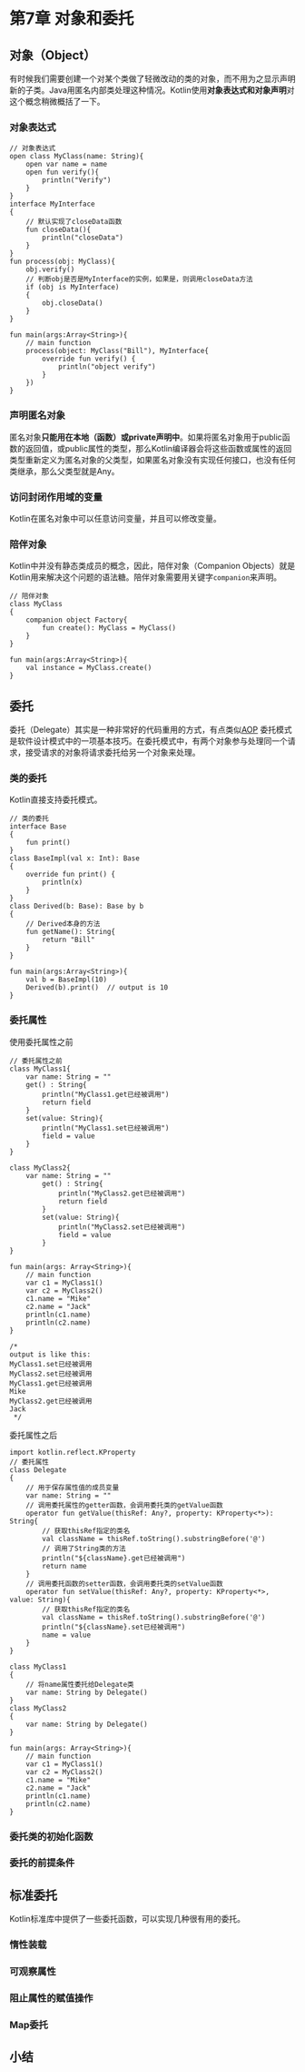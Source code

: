 # 第7章 对象和委托
## 对象（Object）
有时候我们需要创建一个对某个类做了轻微改动的类的对象，而不用为之显示声明新的子类。Java用匿名内部类处理这种情况。Kotlin使用**对象表达式和对象声明**对这个概念稍微概括了一下。
### 对象表达式
```
// 对象表达式
open class MyClass(name: String){
    open var name = name
    open fun verify(){
        println("Verify")
    }
}
interface MyInterface
{
    // 默认实现了closeData函数
    fun closeData(){
        println("closeData")
    }
}
fun process(obj: MyClass){
    obj.verify()
    // 判断obj是否是MyInterface的实例，如果是，则调用closeData方法
    if (obj is MyInterface)
    {
        obj.closeData()
    }
}

fun main(args:Array<String>){
    // main function
    process(object: MyClass("Bill"), MyInterface{
        override fun verify() {
            println("object verify")
        }
    })
}
```
### 声明匿名对象
匿名对象**只能用在本地（函数）或private声明中**。如果将匿名对象用于public函数的返回值，或public属性的类型，那么Kotlin编译器会将这些函数或属性的返回类型重新定义为匿名对象的父类型，如果匿名对象没有实现任何接口，也没有任何类继承，那么父类型就是Any。
### 访问封闭作用域的变量
Kotlin在匿名对象中可以任意访问变量，并且可以修改变量。
### 陪伴对象
Kotlin中并没有静态类成员的概念，因此，陪伴对象（Companion Objects）就是Kotlin用来解决这个问题的语法糖。陪伴对象需要用关键字`companion`来声明。
```
// 陪伴对象
class MyClass
{
    companion object Factory{
        fun create(): MyClass = MyClass()
    }
}

fun main(args:Array<String>){
    val instance = MyClass.create()
}
```
## 委托
委托（Delegate）其实是一种非常好的代码重用的方式，有点类似[AOP](https://baike.baidu.com/item/AOP/1332219?fr=aladdin)
委托模式是软件设计模式中的一项基本技巧。在委托模式中，有两个对象参与处理同一个请求，接受请求的对象将请求委托给另一个对象来处理。
### 类的委托
Kotlin直接支持委托模式。
```
// 类的委托
interface Base
{
    fun print()
}
class BaseImpl(val x: Int): Base
{
    override fun print() {
        println(x)
    }
}
class Derived(b: Base): Base by b
{
    // Derived本身的方法
    fun getName(): String{
        return "Bill"
    }
}

fun main(args:Array<String>){
    val b = BaseImpl(10)
    Derived(b).print()  // output is 10
}
```
### 委托属性
使用委托属性之前
```
// 委托属性之前
class MyClass1{
    var name: String = ""
    get() : String{
        println("MyClass1.get已经被调用")
        return field
    }
    set(value: String){
        println("MyClass1.set已经被调用")
        field = value
    }
}

class MyClass2{
    var name: String = ""
        get() : String{
            println("MyClass2.get已经被调用")
            return field
        }
        set(value: String){
            println("MyClass2.set已经被调用")
            field = value
        }
}

fun main(args: Array<String>){
    // main function
    var c1 = MyClass1()
    var c2 = MyClass2()
    c1.name = "Mike"
    c2.name = "Jack"
    println(c1.name)
    println(c2.name)
}

/*
output is like this:
MyClass1.set已经被调用
MyClass2.set已经被调用
MyClass1.get已经被调用
Mike
MyClass2.get已经被调用
Jack
 */
```
委托属性之后
```
import kotlin.reflect.KProperty
// 委托属性
class Delegate
{
    // 用于保存属性值的成员变量
    var name: String = ""
    // 调用委托属性的getter函数，会调用委托类的getValue函数
    operator fun getValue(thisRef: Any?, property: KProperty<*>): String{
        // 获取thisRef指定的类名
        val className = thisRef.toString().substringBefore('@')
        // 调用了String类的方法
        println("${className}.get已经被调用")
        return name
    }
    // 调用委托函数的setter函数，会调用委托类的setValue函数
    operator fun setValue(thisRef: Any?, property: KProperty<*>, value: String){
        // 获取thisRef指定的类名
        val className = thisRef.toString().substringBefore('@')
        println("${className}.set已经被调用")
        name = value
    }
}

class MyClass1
{
    // 将name属性委托给Delegate类
    var name: String by Delegate()
}
class MyClass2
{
    var name: String by Delegate()
}

fun main(args: Array<String>){
    // main function
    var c1 = MyClass1()
    var c2 = MyClass2()
    c1.name = "Mike"
    c2.name = "Jack"
    println(c1.name)
    println(c2.name)
}
```
### 委托类的初始化函数

### 委托的前提条件

## 标准委托
Kotlin标准库中提供了一些委托函数，可以实现几种很有用的委托。
### 惰性装载
### 可观察属性
### 阻止属性的赋值操作
### Map委托
## 小结
